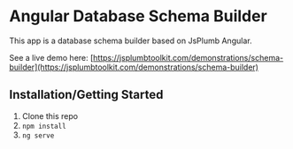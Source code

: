 # Angular Database Schema Builder

This app is a database schema builder based on JsPlumb Angular.

See a live demo here: [https://jsplumbtoolkit.com/demonstrations/schema-builder](https://jsplumbtoolkit.com/demonstrations/schema-builder)

## Installation/Getting Started

1. Clone this repo
2. `npm install`
3. `ng serve`
